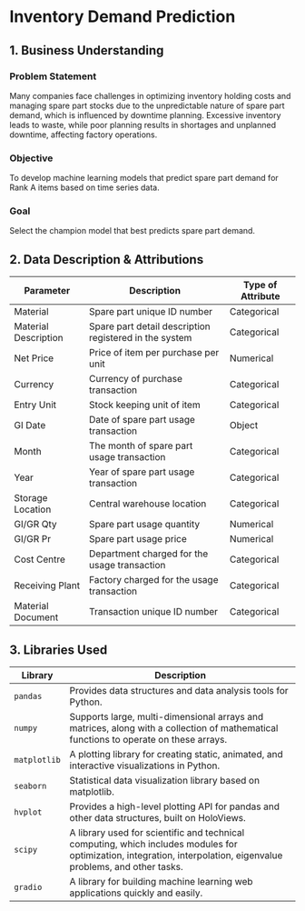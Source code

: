 # Inventory Demand Prediction

## 1. Business Understanding

### Problem Statement
Many companies face challenges in optimizing inventory holding costs and managing spare part stocks due to the unpredictable nature of spare part demand, which is influenced by downtime planning. Excessive inventory leads to waste, while poor planning results in shortages and unplanned downtime, affecting factory operations.

### Objective
To develop machine learning models that predict spare part demand for Rank A items based on time series data.

### Goal
Select the champion model that best predicts spare part demand.

## 2. Data Description & Attributions

| Parameter           | Description                                           | Type of Attribute |
|---------------------|-------------------------------------------------------|-------------------|
| Material            | Spare part unique ID number                          | Categorical       |
| Material Description | Spare part detail description registered in the system | Categorical       |
| Net Price           | Price of item per purchase per unit                  | Numerical         |
| Currency            | Currency of purchase transaction                     | Categorical       |
| Entry Unit          | Stock keeping unit of item                           | Categorical       |
| GI Date             | Date of spare part usage transaction                 | Object            |
| Month               | The month of spare part usage transaction            | Categorical       |
| Year                | Year of spare part usage transaction                 | Categorical       |
| Storage Location    | Central warehouse location                           | Categorical       |
| GI/GR Qty           | Spare part usage quantity                            | Numerical         |
| GI/GR Pr            | Spare part usage price                               | Numerical         |
| Cost Centre         | Department charged for the usage transaction         | Categorical       |
| Receiving Plant     | Factory charged for the usage transaction            | Categorical       |
| Material Document   | Transaction unique ID number                         | Categorical       |

## 3. Libraries Used

| Library       | Description                                                              |
|---------------|--------------------------------------------------------------------------|
| `pandas`      | Provides data structures and data analysis tools for Python.             |
| `numpy`       | Supports large, multi-dimensional arrays and matrices, along with a collection of mathematical functions to operate on these arrays. |
| `matplotlib`  | A plotting library for creating static, animated, and interactive visualizations in Python. |
| `seaborn`     | Statistical data visualization library based on matplotlib.              |
| `hvplot`      | Provides a high-level plotting API for pandas and other data structures, built on HoloViews. |
| `scipy`       | A library used for scientific and technical computing, which includes modules for optimization, integration, interpolation, eigenvalue problems, and other tasks. |
| `gradio`      | A library for building machine learning web applications quickly and easily. |
